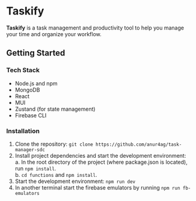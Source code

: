 # Taskify
**Taskify** is a task management and productivity tool to help you manage your time and organize your workflow.

## Getting Started

### Tech Stack

- Node.js and npm
- MongoDB
- React
- MUI
- Zustand (for state management)
- Firebase CLI

### Installation

1. Clone the repository: `git clone https://github.com/anur4ag/task-manager-sdc`
2. Install project dependencies and start the development environment: <br>
   a. In the root directory of the project (where package.json is located), run `npm install`. <br>
    b. `cd functions` and `npm install`. <br>
3. Start the development environment: `npm run dev` 
4. In another terminal start the firebase emulators by running `npm run fb-emulators`
